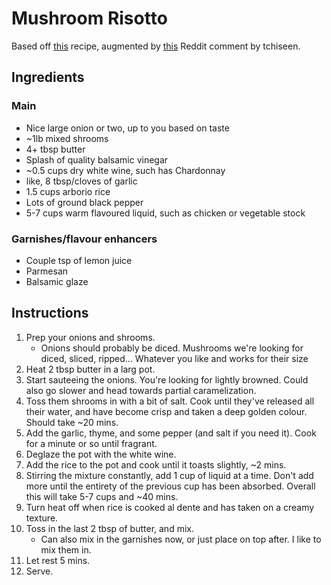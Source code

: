 # Mushroom Risotto
Based off [this](https://www.triedandtruerecipe.com/easy-vegan-mushroom-risotto/) recipe, augmented by [this](https://www.reddit.com/r/EatCheapAndHealthy/comments/tvfufb/mushroom_risotto_is_my_goto_cheap_fancy_comfort/i3c5sk1/) Reddit comment by tchiseen.

## Ingredients
### Main
* Nice large onion or two, up to you based on taste
* ~1lb mixed shrooms
* 4+ tbsp butter
* Splash of quality balsamic vinegar
* ~0.5 cups dry white wine, such has Chardonnay
* like, 8 tbsp/cloves of garlic
* 1.5 cups arborio rice
* Lots of ground black pepper
* 5-7 cups warm flavoured liquid, such as chicken or vegetable stock
### Garnishes/flavour enhancers
* Couple tsp of lemon juice
* Parmesan
* Balsamic glaze

## Instructions
1. Prep your onions and shrooms.
   * Onions should probably be diced. Mushrooms we're looking for diced, sliced, ripped... Whatever you like and works for their size
2. Heat 2 tbsp butter in a larg pot.
3. Start sauteeing the onions. You're looking for lightly browned. Could also go slower and head towards partial caramelization.
4. Toss them shrooms in with a bit of salt. Cook until they've released all their water, and have become crisp and taken a deep golden colour. Should take ~20 mins.
5. Add the garlic, thyme, and some pepper (and salt if you need it). Cook for a minute or so until fragrant.
6. Deglaze the pot with the white wine.
7. Add the rice to the pot and cook until it toasts slightly, ~2 mins.
8. Stirring the mixture constantly, add 1 cup of liquid at a time. Don't add more until the entirety of the previous cup has been absorbed. Overall this will take 5-7 cups and ~40 mins.
9. Turn heat off when rice is cooked al dente and has taken on a creamy texture.
10. Toss in the last 2 tbsp of butter, and mix.
    * Can also mix in the garnishes now, or just place on top after. I like to mix them in.
12. Let rest 5 mins.
13. Serve.
